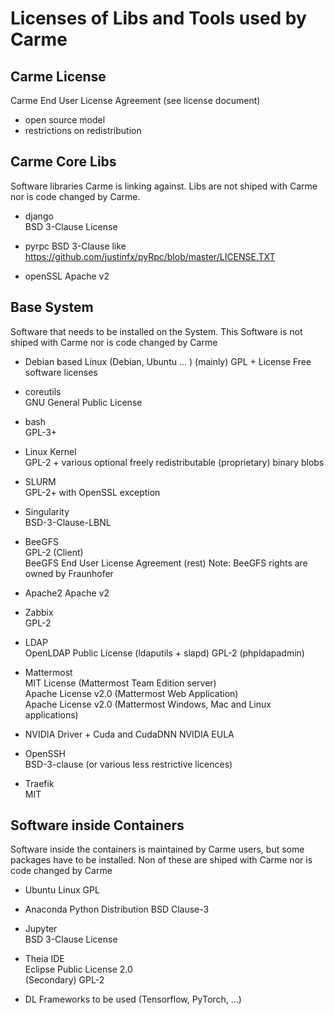 # Licenses of Libs and Tools used by Carme 

## Carme License 
Carme End User License Agreement (see license document)
* open source model
* restrictions on redistribution 

## Carme Core Libs
Software libraries Carme is linking against. Libs are not shiped with Carme nor is code changed by Carme. 

* django  
  BSD 3-Clause License 

* pyrpc
  BSD 3-Clause like https://github.com/justinfx/pyRpc/blob/master/LICENSE.TXT

* openSSL 
  Apache v2

## Base System
Software that needs to be installed on the System. This Software is not shiped with Carme nor is code changed by Carme 

* Debian based Linux (Debian, Ubuntu ... ) 
  (mainly) GPL + License	Free software licenses

* coreutils  
  GNU General Public License

* bash  
  GPL-3+

* Linux Kernel  
  GPL-2 + various optional freely redistributable (proprietary) binary blobs

* SLURM  
  GPL-2+ with OpenSSL exception

* Singularity  
  BSD-3-Clause-LBNL

* BeeGFS  
  GPL-2 (Client)  
  BeeGFS End User License Agreement (rest)
  Note: BeeGFS rights are owned by Fraunhofer

* Apache2
  Apache v2

* Zabbix  
  GPL-2

* LDAP  
  OpenLDAP Public License (ldaputils + slapd)
  GPL-2 (phpldapadmin)

* Mattermost  
  MIT License (Mattermost Team Edition server)  
  Apache License v2.0 (Mattermost Web Application)  
  Apache License v2.0 (Mattermost Windows, Mac and Linux applications)

* NVIDIA Driver + Cuda and CudaDNN
  NVIDIA EULA

* OpenSSH  
  BSD-3-clause (or various less restrictive licences)

* Traefik  
  MIT

## Software inside Containers
Software inside the containers is maintained by Carme users, but some packages have to be installed. Non of these are shiped with Carme nor is code changed by Carme
* Ubuntu Linux
  GPL

* Anaconda Python Distribution
  BSD Clause-3

* Jupyter  
  BSD 3-Clause License

* Theia IDE  
  Eclipse Public License 2.0  
  (Secondary) GPL-2

* DL Frameworks to be used (Tensorflow, PyTorch, ...)
 
